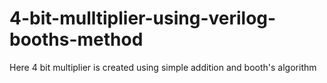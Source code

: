 # 4-bit-mulltiplier-using-verilog-booths-method
Here 4 bit multiplier is created using simple addition and booth's algorithm
